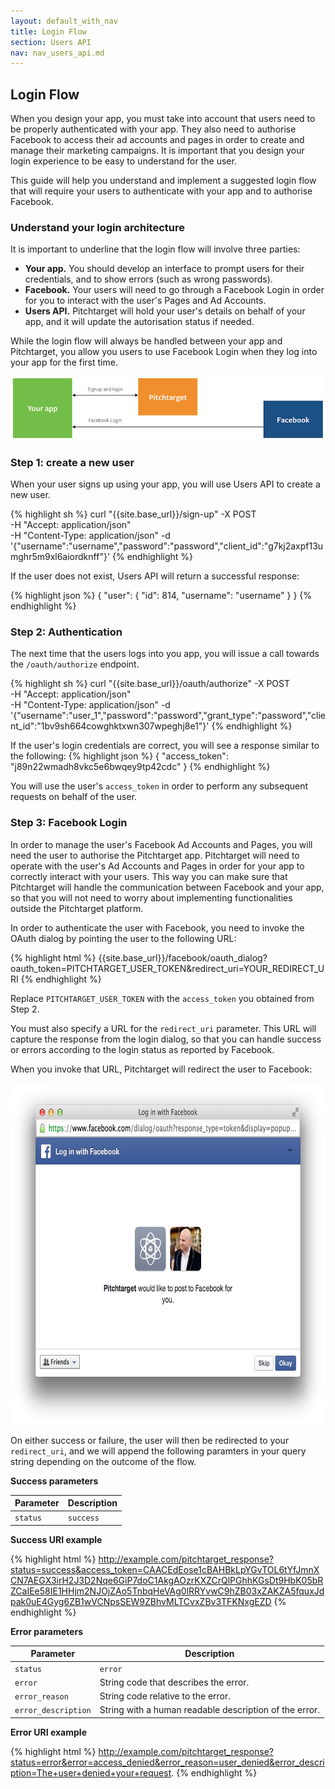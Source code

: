 ```yaml
---
layout: default_with_nav
title: Login Flow
section: Users API
nav: nav_users_api.md
---
```


## Login Flow
When you design your app, you must take into account that users need to be properly authenticated with your app. They also need to authorise Facebook to access their ad accounts and pages in order to create and manage their marketing campaigns. It is important that you design your login experience to be easy to understand for the user.

This guide will help you understand and implement a suggested login flow that will require your users to authenticate with your app and to authorise Facebook.

### Understand your login architecture
It is important to underline that the login flow will involve three parties:

* **Your app.** You should develop an interface to prompt users for their credentials, and to show errors (such as wrong passwords).
* **Facebook.** Your users will need to go through a Facebook Login in order for you to interact with the user's Pages and Ad Accounts.
* **Users API.** Pitchtarget will hold your user's details on behalf of your app, and it will update the autorisation status if needed.

While the login flow will always be handled between your app and Pitchtarget, you allow you users to use Facebook Login when they log into your app for the first time.

![Pitchtarget Login Architecture](/imgs/login_architecture.png)

### Step 1: create a new user
When your user signs up using your app, you will use Users API to create a new user.

{% highlight sh %}
curl "{{site.base_url}}/sign-up" -X POST \
  -H "Accept: application/json" \
  -H "Content-Type: application/json" -d '{"username":"username","password":"password","client_id":"g7kj2axpf13umghr5m9xl6aiordknff"}'
{% endhighlight %}

If the user does not exist, Users API will return a successful response:

{% highlight json %}
{
  "user": {
    "id": 814,
    "username": "username"
  }
}
{% endhighlight %}

### Step 2: Authentication
The next time that the users logs into you app, you will issue a call towards the `/oauth/authorize` endpoint.

{% highlight sh %}
curl "{{site.base_url}}/oauth/authorize" -X POST \
  -H "Accept: application/json" \
  -H "Content-Type: application/json" -d '{"username":"user_1","password":"password","grant_type":"password","client_id":"1bv9sh664cowghktxwn307wpeghj8e1"}'
{% endhighlight %}

If the user's login credentials are correct, you will see a response similar to the following:
{% highlight json %}
{
  "access_token": "j89n22wmadh8vkc5e6bwqey9tp42cdc"
}
{% endhighlight %}

You will use the user's `access_token` in order to perform any subsequent requests on behalf of the user.

### Step 3: Facebook Login
In order to manage the user's Facebook Ad Accounts and Pages, you will need the user to authorise the Pitchtarget app. Pitchtarget will need to operate with the user's Ad Accounts and Pages in order for your app to correctly interact with your users. This way you can make sure that Pitchtarget will handle the communication between Facebook and your app, so that you will not need to worry about implementing functionalities outside the Pitchtarget platform.

In order to authenticate the user with Facebook, you need to invoke the OAuth dialog by pointing the user to the following URL:

{% highlight html %}
{{site.base_url}}/facebook/oauth_dialog?oauth_token=PITCHTARGET_USER_TOKEN&redirect_uri=YOUR_REDIRECT_URI
{% endhighlight %}

Replace `PITCHTARGET_USER_TOKEN` with the `access_token` you obtained from Step 2.

You must also specify a URL for the `redirect_uri` parameter. This URL will capture the response from the login dialog, so that you can handle success or errors according to the login status as reported by Facebook.

When you invoke that URL, Pitchtarget will redirect the user to Facebook:

<img src="/imgs/facebook_oauth_dialog.jpg" alt="Facebook OAuth dialog" width="714" height="549" style="display:block;margin: 0 auto" />

On either success or failure, the user will then be redirected to your `redirect_uri`, and we will append the following paramters in your query string depending on the outcome of the flow.

**Success parameters**

Parameter | Description |
----------|-------------|
`status` | `success` |

**Success URI example**

{% highlight html %}
http://example.com/pitchtarget_response?status=success&access_token=CAACEdEose1cBAHBkLpYGvTOL6tYfJmnXCN7AEGX3irH2J3D2Nqe6GiP7doC1AkgAOzrKXZCrQlPGhhKGsDt9HbK05bRZCaIEe58IE1HHjm2NJOjZAo5TnbqHeVAg0lRRYvwC9hZB03xZAKZA5fquxJdpak0uE4Gyg6ZB1wVCNpsSEW9ZBhvMLTCvxZBv3TFKNxgEZD
{% endhighlight %}


**Error parameters**

Parameter | Description |
----------|-------------|
`status` | `error` |
`error` | String code that describes the error. |
`error_reason` | String code relative to the error. |
`error_description` | String with a human readable description of the error. |

**Error URI example**

{% highlight html %}
http://example.com/pitchtarget_response?status=error&error=access_denied&error_reason=user_denied&error_description=The+user+denied+your+request.
{% endhighlight %}
